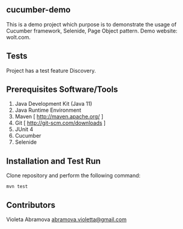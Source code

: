 ## cucumber-demo

This is a demo project which purpose is to demonstrate the usage of Cucumber framework, Selenide, Page Object pattern. Demo website: wolt.com.

## Tests

Project has a test feature Discovery.

## Prerequisites Software/Tools

1. Java Development Kit (Java 11)
2. Java Runtime Environment
3. Maven [ http://maven.apache.org/ ]
4. Git [ http://git-scm.com/downloads ]
5. JUnit 4
6. Cucumber
7. Selenide

## Installation and Test Run

Clone repository and perform the following command:

`mvn test`

## Contributors

Violeta Abramova abramova.violetta@gmail.com